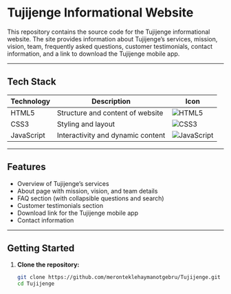 # Tujijenge Informational Website

This repository contains the source code for the Tujijenge informational website. The site provides information about Tujijenge’s services, mission, vision, team, frequently asked questions, customer testimonials, contact information, and a link to download the Tujijenge mobile app.

---

## Tech Stack

| Technology | Description                       | Icon                                                                 |
|------------|-----------------------------------|----------------------------------------------------------------------|
| HTML5      | Structure and content of website  | ![HTML5](https://img.shields.io/badge/HTML5-E34F26?logo=html5&logoColor=white)  |
| CSS3       | Styling and layout                | ![CSS3](https://img.shields.io/badge/CSS3-1572B6?logo=css3&logoColor=white)     |
| JavaScript | Interactivity and dynamic content | ![JavaScript](https://img.shields.io/badge/JavaScript-F7DF1E?logo=javascript&logoColor=black) |

---

## Features

- Overview of Tujijenge’s services
- About page with mission, vision, and team details
- FAQ section (with collapsible questions and search)
- Customer testimonials section
- Download link for the Tujijenge mobile app
- Contact information 

---

## Getting Started

1. **Clone the repository:**
   ```bash
   git clone https://github.com/meronteklehaymanotgebru/Tujijenge.git
   cd Tujijenge
